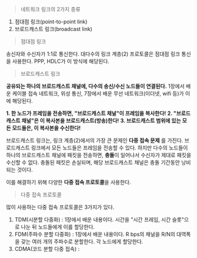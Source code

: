 > 네트워크 링크의 2가지 종류

1. 점대점 링크(point-to-point link)
2. 브로드캐스트 링크(broadcast link)


> 점대점 링크

송신자와 수신자가 1:1로 통신한다. 
대다수의 링크 계층(2) 프로토콜은 점대점 링크 통신을 사용한다.
PPP, HDLC가 이 방식에 해당된다.


> 브로드캐스트 링크

**공유되는 하나의 브로드캐스트 채널에, 다수의 송신/수신 노드들이 연결된다.**
1장에서 배운 케이블 접속 네트워크, 위성 통신,  7장에서 배운 무선 네트워크(이더넷, wifi 등)가 이에 해당된다.

**1. 한 노드가 프레임을 전송하면, "브로드캐스트 채널"이 프레임을 복사한다!**
**2. "브로드캐스트 채널"은 이 복사본을 브로드캐스트(방송)한다!**
**3. 브로드캐스트 범위에 있는 모든 모드들은, 이 복사본을 수신한다!**

브로드캐스트 링크는, 링크 계층(2)에서의 가장 큰 문제인 **다중 접속 문제** 를 가진다.
브로드캐스트 링크에서 모든 노드들은 프레임을 전송할 수 있다.
하지만 다수의 노드들이 하나의 브로드캐스트 채널에 패킷을 전송하면, **충돌**이 일어나서 수신자가 제대로 패킷을 수신할 수 없다.
충돌된 패킷은 손실되며, 해당 브로드캐스트 채널은 충돌 기간동안 낭비되는 것이다.

이를 해결하기 위해 다양한 **다중 접속 프로토콜**을 사용한다. 


> 다중 접속 프로토콜

많이 사용하는 다중 접속 프로토콜은 3가지가 있다.

1. TDM(시분할 다중화) : 1장에서 배운 내용이다. 시간을 "시간 프레임, 시간 슬롯"으로 나눈 뒤 노드들에게 이를 할당한다.
2. FDM(주파수 분할 다중화) : 1장에서 배운 내용이다. R bps의 채널을 R/N의 대역폭을 갖는 여러 개의 주파수로 분할한다. 각 노드에게 할당한다.
3. CDMA(코드 분할 다중 접속) : 



